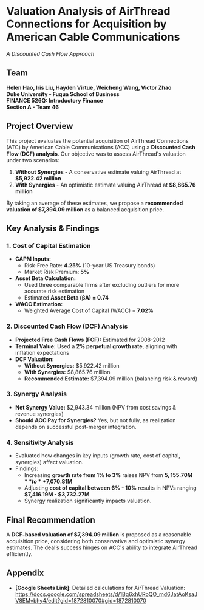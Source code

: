 # Valuation Analysis of AirThread Connections for Acquisition by American Cable Communications  
*A Discounted Cash Flow Approach*  

## Team  
**Helen Hao, Iris Liu, Hayden Virtue, Weicheng Wang, Victor Zhao**  
**Duke University - Fuqua School of Business**  
**FINANCE 526Q: Introductory Finance**  
**Section A - Team 46**  

## Project Overview  
This project evaluates the potential acquisition of AirThread Connections (ATC) by American Cable Communications (ACC) using a **Discounted Cash Flow (DCF) analysis**. Our objective was to assess AirThread's valuation under two scenarios:  

1. **Without Synergies** - A conservative estimate valuing AirThread at **$5,922.42 million**  
2. **With Synergies** - An optimistic estimate valuing AirThread at **$8,865.76 million**  

By taking an average of these estimates, we propose a **recommended valuation of $7,394.09 million** as a balanced acquisition price.  

## Key Analysis & Findings  

### 1. Cost of Capital Estimation  
- **CAPM Inputs:**  
  - Risk-Free Rate: **4.25%** (10-year US Treasury bonds)  
  - Market Risk Premium: **5%**  
- **Asset Beta Calculation:**  
  - Used three comparable firms after excluding outliers for more accurate risk estimation  
  - Estimated **Asset Beta (βA) = 0.74**  
- **WACC Estimation:**  
  - Weighted Average Cost of Capital (WACC) = **7.02%**  

### 2. Discounted Cash Flow (DCF) Analysis  
- **Projected Free Cash Flows (FCF):** Estimated for 2008-2012  
- **Terminal Value:** Used a **2% perpetual growth rate**, aligning with inflation expectations  
- **DCF Valuation:**  
  - **Without Synergies:** $5,922.42 million  
  - **With Synergies:** $8,865.76 million  
  - **Recommended Estimate:** $7,394.09 million (balancing risk & reward)  

### 3. Synergy Analysis  
- **Net Synergy Value:** $2,943.34 million (NPV from cost savings & revenue synergies)  
- **Should ACC Pay for Synergies?** Yes, but not fully, as realization depends on successful post-merger integration.  

### 4. Sensitivity Analysis  
- Evaluated how changes in key inputs (growth rate, cost of capital, synergies) affect valuation.  
- Findings:  
  - Increasing **growth rate from 1% to 3%** raises NPV from **$5,155.70M** to **$7,070.81M**  
  - Adjusting **cost of capital between 6% - 10%** results in NPVs ranging **$7,416.19M - $3,732.27M**  
  - Synergy realization significantly impacts valuation.  

## Final Recommendation  
A **DCF-based valuation of $7,394.09 million** is proposed as a reasonable acquisition price, considering both conservative and optimistic synergy estimates. The deal’s success hinges on ACC's ability to integrate AirThread efficiently.  

## Appendix  
- **[Google Sheets Link]**: Detailed calculations for AirThread Valuation: https://docs.google.com/spreadsheets/d/1Bq6xhURoQO_md6JatAoKsaJV8EMvbhy4/edit?gid=1872810070#gid=1872810070
